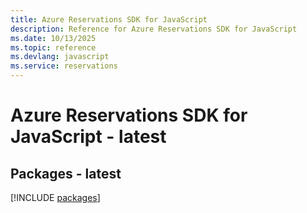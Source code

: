 ```yaml
---
title: Azure Reservations SDK for JavaScript
description: Reference for Azure Reservations SDK for JavaScript
ms.date: 10/13/2025
ms.topic: reference
ms.devlang: javascript
ms.service: reservations
---
```

# Azure Reservations SDK for JavaScript - latest
## Packages - latest
[!INCLUDE [packages](reservations-index.md)]